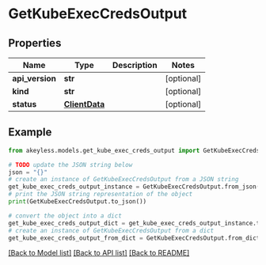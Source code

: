 # GetKubeExecCredsOutput


## Properties

Name | Type | Description | Notes
------------ | ------------- | ------------- | -------------
**api_version** | **str** |  | [optional] 
**kind** | **str** |  | [optional] 
**status** | [**ClientData**](ClientData.md) |  | [optional] 

## Example

```python
from akeyless.models.get_kube_exec_creds_output import GetKubeExecCredsOutput

# TODO update the JSON string below
json = "{}"
# create an instance of GetKubeExecCredsOutput from a JSON string
get_kube_exec_creds_output_instance = GetKubeExecCredsOutput.from_json(json)
# print the JSON string representation of the object
print(GetKubeExecCredsOutput.to_json())

# convert the object into a dict
get_kube_exec_creds_output_dict = get_kube_exec_creds_output_instance.to_dict()
# create an instance of GetKubeExecCredsOutput from a dict
get_kube_exec_creds_output_from_dict = GetKubeExecCredsOutput.from_dict(get_kube_exec_creds_output_dict)
```
[[Back to Model list]](../README.md#documentation-for-models) [[Back to API list]](../README.md#documentation-for-api-endpoints) [[Back to README]](../README.md)


